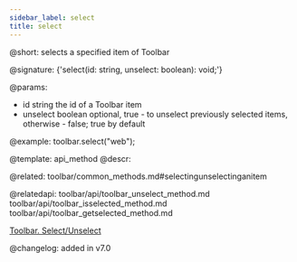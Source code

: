```yaml
---
sidebar_label: select
title: select
---          
```


@short: selects a specified item of Toolbar

@signature: {'select(id: string, unselect: boolean): void;'}

@params:
- id	string      the id of a Toolbar item
- unselect	boolean   optional, true - to unselect previously selected items, otherwise - false; true by default


@example:
toolbar.select("web");


@template: api_method
@descr:

@related: toolbar/common_methods.md#selectingunselectinganitem

@relatedapi:
toolbar/api/toolbar_unselect_method.md
toolbar/api/toolbar_isselected_method.md
toolbar/api/toolbar_getselected_method.md

[Toolbar. Select/Unselect](https://snippet.dhtmlx.com/mi7qjwg2)

@changelog:
added in v7.0

